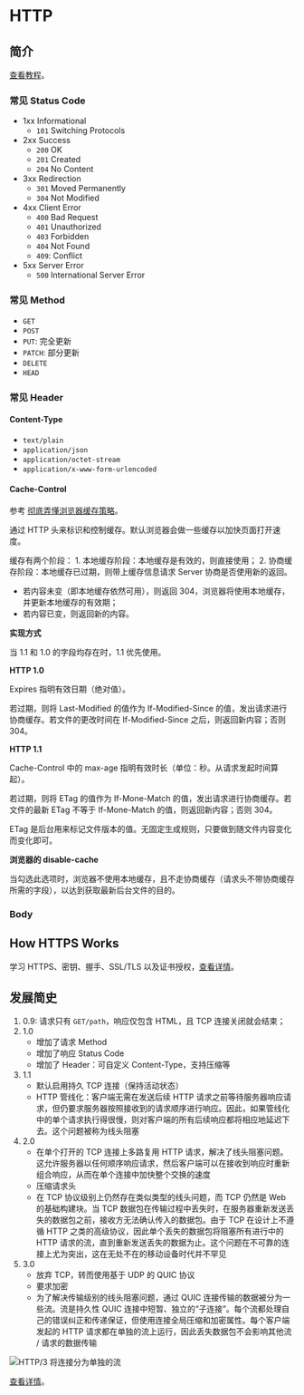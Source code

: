 # HTTP

## 简介

[查看教程](https://developer.mozilla.org/en-US/docs/Web/HTTP/Status)。

### 常见 Status Code

* 1xx Informational
  * `101` Switching Protocols
* 2xx Success
  * `200` OK
  * `201` Created
  * `204` No Content
* 3xx Redirection
  * `301` Moved Permanently
  * `304` Not Modified
* 4xx Client Error
  * `400` Bad Request
  * `401` Unauthorized
  * `403` Forbidden
  * `404` Not Found
  * `409`: Conflict
* 5xx Server Error
  * `500` International Server Error

### 常见 Method

* `GET`
* `POST`
* `PUT`: 完全更新
* `PATCH`: 部分更新
* `DELETE`
* `HEAD`

### 常见 Header

#### Content-Type

* `text/plain`
* `application/json`
* `application/octet-stream`
* `application/x-www-form-urlencoded`

#### Cache-Control

参考 [彻底弄懂浏览器缓存策略](https://mp.weixin.qq.com/s/Ui7Q9k4faiD5mv_LfB4Rrw)。

通过 HTTP 头来标识和控制缓存。默认浏览器会做一些缓存以加快页面打开速度。

缓存有两个阶段： 1. 本地缓存阶段：本地缓存是有效的，则直接使用； 2. 协商缓存阶段：本地缓存已过期，则带上缓存信息请求 Server 协商是否使用新的返回。

* 若内容未变（即本地缓存依然可用），则返回 304，浏览器将使用本地缓存，并更新本地缓存的有效期；
* 若内容已变，则返回新的内容。

**实现方式**

当 1.1 和 1.0 的字段均存在时，1.1 优先使用。

**HTTP 1.0**

Expires 指明有效日期（绝对值）。

若过期，则将 Last-Modified 的值作为 If-Modified-Since 的值，发出请求进行协商缓存。若文件的更改时间在 If-Modified-Since 之后，则返回新内容；否则 304。

**HTTP 1.1**

Cache-Control 中的 max-age 指明有效时长（单位：秒。从请求发起时间算起）。

若过期，则将 ETag 的值作为 If-Mone-Match 的值，发出请求进行协商缓存。若文件的最新 ETag 不等于 If-Mone-Match 的值，则返回新内容；否则 304。

ETag 是后台用来标记文件版本的值。无固定生成规则，只要做到随文件内容变化而变化即可。

**浏览器的 disable-cache**

当勾选此选项时，浏览器不使用本地缓存，且不走协商缓存（请求头不带协商缓存所需的字段），以达到获取最新后台文件的目的。

### Body

## How HTTPS Works

学习 HTTPS、密钥、握手、SSL/TLS 以及证书授权，[查看详情](https://howhttps.works)。

## 发展简史

1. 0.9: 请求只有 `GET/path`，响应仅包含 HTML，且 TCP 连接关闭就会结束；
2. 1.0
   * 增加了请求 Method
   * 增加了响应 Status Code
   * 增加了 Header：可自定义 Content-Type，支持压缩等
3. 1.1
   * 默认启用持久 TCP 连接（保持活动状态）
   * HTTP 管线化：客户端无需在发送后续 HTTP 请求之前等待服务器响应请求，但仍要求服务器按照接收到的请求顺序进行响应。因此，如果管线化中的单个请求执行得很慢，则对客户端的所有后续响应都将相应地延迟下去。这个问题被称为线头阻塞
4. 2.0
   * 在单个打开的 TCP 连接上多路复用 HTTP 请求，解决了线头阻塞问题。这允许服务器以任何顺序响应请求，然后客户端可以在接收到响应时重新组合响应，从而在单个连接中加快整个交换的速度
   * 压缩请求头
   * 在 TCP 协议级别上仍然存在类似类型的线头问题，而 TCP 仍然是 Web 的基础构建块。当 TCP 数据包在传输过程中丢失时，在服务器重新发送丢失的数据包之前，接收方无法确认传入的数据包。由于 TCP 在设计上不遵循 HTTP 之类的高级协议，因此单个丢失的数据包将阻塞所有进行中的 HTTP 请求的流，直到重新发送丢失的数据为止。这个问题在不可靠的连接上尤为突出，这在无处不在的移动设备时代并不罕见
5. 3.0
   * 放弃 TCP，转而使用基于 UDP 的 QUIC 协议
   * 要求加密
   * 为了解决传输级别的线头阻塞问题，通过 QUIC 连接传输的数据被分为一些流。流是持久性 QUIC 连接中短暂、独立的“子连接”。每个流都处理自己的错误纠正和传递保证，但使用连接全局压缩和加密属性。每个客户端发起的 HTTP 请求都在单独的流上运行，因此丢失数据包不会影响其他流 / 请求的数据传输

![HTTP/3 &#x5C06;&#x8FDE;&#x63A5;&#x5206;&#x4E3A;&#x5355;&#x72EC;&#x7684;&#x6D41;](https://mmbiz.qpic.cn/mmbiz_png/FE4VibF0SjfMiaBh3uaBmRzeH2NyvDH9u3y5nTt52DzgDOqDCvnbuIDBnr29dVDpxed6bndBcwFSibNDaFF1Vkg5w/640?wx_fmt=png&tp=webp&wxfrom=5&wx_lazy=1&wx_co=1)

[查看详情](https://mp.weixin.qq.com/s/E5RwKvHcDdzHS77lpb9wvw)。

